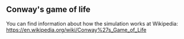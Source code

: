 ## Conway's game of life

You can find information about how the simulation works at Wikipedia: https://en.wikipedia.org/wiki/Conway%27s_Game_of_Life
